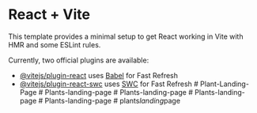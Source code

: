 # React + Vite

This template provides a minimal setup to get React working in Vite with HMR and some ESLint rules.

Currently, two official plugins are available:

- [@vitejs/plugin-react](https://github.com/vitejs/vite-plugin-react/blob/main/packages/plugin-react/README.md) uses [Babel](https://babeljs.io/) for Fast Refresh
- [@vitejs/plugin-react-swc](https://github.com/vitejs/vite-plugin-react-swc) uses [SWC](https://swc.rs/) for Fast Refresh
#   P l a n t - L a n d i n g - P a g e  
 #   P l a n t s - l a n d i n g - p a g e  
 #   P l a n t s - l a n d i n g - p a g e  
 #   P l a n t s - l a n d i n g - p a g e  
 #   P l a n t s - l a n d i n g - p a g e  
 #   p l a n t s _ l a n d i n g _ p a g e  
 